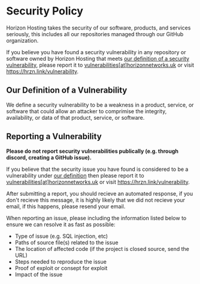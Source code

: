 # Security Policy

Horizon Hosting takes the security of our software, products, and services seriously, this includes all our repositories managed through our GitHub organization.

If you believe you have found a security vulnerability in any repository or software owned by Horizon Hosting that meets [our definition of a security vulnerability](https://github.com/Horizon-Hosting/.github/blob/master/SECURITY.md#our-definition-of-a-vulnerability), please report it to [vulnerabilities[at]horizonnetworks.uk](mailto:vulnerabilities@horizonnetworks.uk) or visit https://hrzn.link/vulnerability.

## Our Definition of a Vulnerability
We define a security vulnerability to be a weakness in a product, service, or software that could allow an attacker to comprimise the integrity, availability, or data of that product, service, or software. 

## Reporting a Vulnerability
**Please do not report security vulnerabilities publically (e.g. through discord, creating a GitHub issue).**

If you believe that the security issue you have found is considered to be a vulnerability under [our definition](https://github.com/Horizon-Hosting/.github/blob/master/SECURITY.md#our-definition-of-a-vulnerability) then please report it to [vulnerabilities[at]horizonnetworks.uk](mailto:vulnerabilities@horizonnetworks.uk) or visit https://hrzn.link/vulnerability.

After submitting a report, you should recieve an automated response, if you don't recieve this message, it is highly likely that we did not recieve your email, if this happens, please resend your email.

When reporting an issue, please including the information listed below to ensure we can resolve it as fast as possible:
- Type of issue (e.g. SQL injection, etc)
- Paths of source file(s) related to the issue
- The location of affected code (if the project is closed source, send the URL)
- Steps needed to reproduce the issue
- Proof of exploit or consept for exploit
- Impact of the issue
